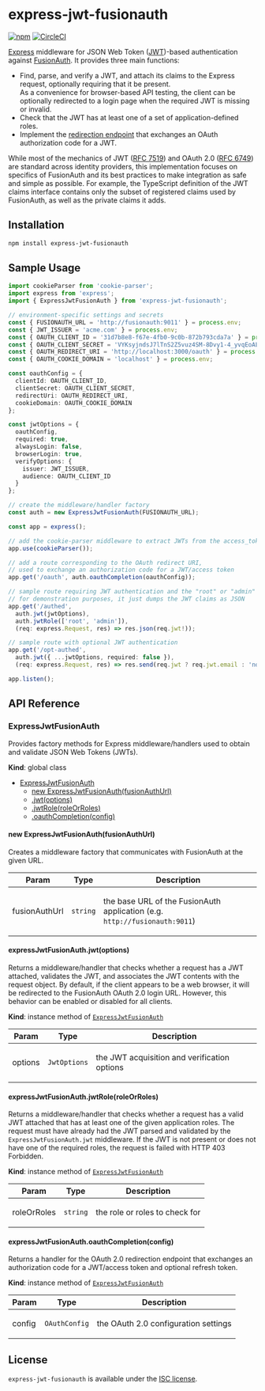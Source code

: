 # express-jwt-fusionauth

[![npm](https://img.shields.io/npm/v/express-jwt-fusionauth)](https://www.npmjs.com/package/express-jwt-fusionauth)
[![CircleCI](https://img.shields.io/circleci/build/github/trevorr/express-jwt-fusionauth)](https://circleci.com/gh/trevorr/express-jwt-fusionauth)

[Express](https://expressjs.com/) middleware for JSON Web Token ([JWT](https://jwt.io/))-based
authentication against [FusionAuth](https://fusionauth.io/). It provides three main functions:

* Find, parse, and verify a JWT, and attach its claims to the Express request, optionally
  requiring that it be present.\
  As a convenience for browser-based API testing, the client can be optionally redirected
  to a login page when the required JWT is missing or invalid.
* Check that the JWT has at least one of a set of application-defined roles.
* Implement the [redirection endpoint](https://tools.ietf.org/html/rfc6749#section-3.1.2)
  that exchanges an OAuth authorization code for a JWT.

While most of the mechanics of JWT ([RFC 7519](https://tools.ietf.org/html/rfc7519)) and
OAuth 2.0 ([RFC 6749](https://tools.ietf.org/html/rfc6749)) are standard across identity
providers, this implementation focuses on specifics of FusionAuth and its best practices
to make integration as safe and simple as possible. For example, the TypeScript definition
of the JWT claims interface contains only the subset of registered claims used by FusionAuth,
as well as the private claims it adds.

## Installation

```sh
npm install express-jwt-fusionauth
```

## Sample Usage

```ts
import cookieParser from 'cookie-parser';
import express from 'express';
import { ExpressJwtFusionAuth } from 'express-jwt-fusionauth';

// environment-specific settings and secrets
const { FUSIONAUTH_URL = 'http://fusionauth:9011' } = process.env;
const { JWT_ISSUER = 'acme.com' } = process.env;
const { OAUTH_CLIENT_ID = '31d7b8e8-f67e-4fb0-9c0b-872b793cda7a' } = process.env;
const { OAUTH_CLIENT_SECRET = 'VYKsyjndsJ7lTnS2Z5vuz4SM-8Dvy1-4_yvqEoALMfY' } = process.env;
const { OAUTH_REDIRECT_URI = 'http://localhost:3000/oauth' } = process.env;
const { OAUTH_COOKIE_DOMAIN = 'localhost' } = process.env;

const oauthConfig = {
  clientId: OAUTH_CLIENT_ID,
  clientSecret: OAUTH_CLIENT_SECRET,
  redirectUri: OAUTH_REDIRECT_URI,
  cookieDomain: OAUTH_COOKIE_DOMAIN
};

const jwtOptions = {
  oauthConfig,
  required: true,
  alwaysLogin: false,
  browserLogin: true,
  verifyOptions: {
    issuer: JWT_ISSUER,
    audience: OAUTH_CLIENT_ID
  }
};

// create the middleware/handler factory
const auth = new ExpressJwtFusionAuth(FUSIONAUTH_URL);

const app = express();

// add the cookie-parser middleware to extract JWTs from the access_token cookie
app.use(cookieParser());

// add a route corresponding to the OAuth redirect URI,
// used to exchange an authorization code for a JWT/access token
app.get('/oauth', auth.oauthCompletion(oauthConfig));

// sample route requiring JWT authentication and the "root" or "admin" application role;
// for demonstration purposes, it just dumps the JWT claims as JSON
app.get('/authed',
  auth.jwt(jwtOptions),
  auth.jwtRole(['root', 'admin']),
  (req: express.Request, res) => res.json(req.jwt!));

// sample route with optional JWT authentication
app.get('/opt-authed',
  auth.jwt({ ...jwtOptions, required: false }),
  (req: express.Request, res) => res.send(req.jwt ? req.jwt.email : 'nobody'));

app.listen();
```

## API Reference

<a name="ExpressJwtFusionAuth"></a>

### ExpressJwtFusionAuth
<p>Provides factory methods for Express middleware/handlers used to obtain and validate JSON Web Tokens (JWTs).</p>

**Kind**: global class  

* [ExpressJwtFusionAuth](#ExpressJwtFusionAuth)
    * [new ExpressJwtFusionAuth(fusionAuthUrl)](#new_ExpressJwtFusionAuth_new)
    * [.jwt(options)](#ExpressJwtFusionAuth+jwt)
    * [.jwtRole(roleOrRoles)](#ExpressJwtFusionAuth+jwtRole)
    * [.oauthCompletion(config)](#ExpressJwtFusionAuth+oauthCompletion)

<a name="new_ExpressJwtFusionAuth_new"></a>

#### new ExpressJwtFusionAuth(fusionAuthUrl)
<p>Creates a middleware factory that communicates with FusionAuth at the given URL.</p>


| Param | Type | Description |
| --- | --- | --- |
| fusionAuthUrl | <code>string</code> | <p>the base URL of the FusionAuth application (e.g. <code>http://fusionauth:9011</code>)</p> |

<a name="ExpressJwtFusionAuth+jwt"></a>

#### expressJwtFusionAuth.jwt(options)
<p>Returns a middleware/handler that checks whether a request has a JWT attached,
validates the JWT, and associates the JWT contents with the request object.
By default, if the client appears to be a web browser, it will be redirected
to the FusionAuth OAuth 2.0 login URL. However, this behavior can be enabled
or disabled for all clients.</p>

**Kind**: instance method of [<code>ExpressJwtFusionAuth</code>](#ExpressJwtFusionAuth)  

| Param | Type | Description |
| --- | --- | --- |
| options | <code>JwtOptions</code> | <p>the JWT acquisition and verification options</p> |

<a name="ExpressJwtFusionAuth+jwtRole"></a>

#### expressJwtFusionAuth.jwtRole(roleOrRoles)
<p>Returns a middleware/handler that checks whether a request has a valid JWT
attached that has at least one of the given application roles.
The request must have already had the JWT parsed and validated by the
<code>ExpressJwtFusionAuth.jwt</code> middleware. If the JWT is not present or does
not have one of the required roles, the request is failed with HTTP 403 Forbidden.</p>

**Kind**: instance method of [<code>ExpressJwtFusionAuth</code>](#ExpressJwtFusionAuth)  

| Param | Type | Description |
| --- | --- | --- |
| roleOrRoles | <code>string</code> | <p>the role or roles to check for</p> |

<a name="ExpressJwtFusionAuth+oauthCompletion"></a>

#### expressJwtFusionAuth.oauthCompletion(config)
<p>Returns a handler for the OAuth 2.0 redirection endpoint that exchanges an
authorization code for a JWT/access token and optional refresh token.</p>

**Kind**: instance method of [<code>ExpressJwtFusionAuth</code>](#ExpressJwtFusionAuth)  

| Param | Type | Description |
| --- | --- | --- |
| config | <code>OAuthConfig</code> | <p>the OAuth 2.0 configuration settings</p> |


## License

`express-jwt-fusionauth` is available under the [ISC license](LICENSE).
